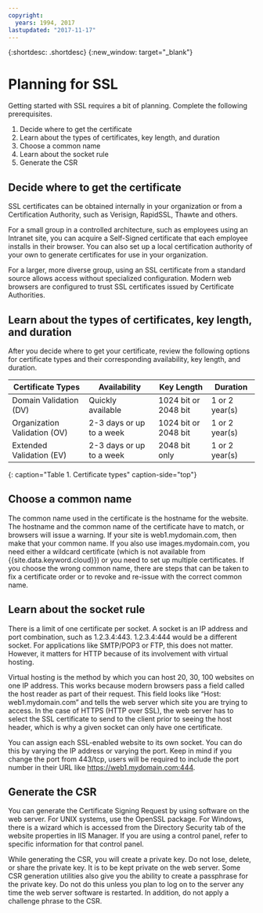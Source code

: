 ```yaml
---
copyright:
  years: 1994, 2017
lastupdated: "2017-11-17"
---
```


{:shortdesc: .shortdesc}
{:new_window: target="_blank"}

# Planning for SSL

Getting started with SSL requires a bit of planning. Complete the following prerequisites.

1. Decide where to get the certificate
2. Learn about the types of certificates, key length, and duration
3. Choose a common name
4. Learn about the socket rule
5. Generate the CSR

## Decide where to get the certificate

SSL certificates can be obtained internally in your organization or from a Certification Authority, such as Verisign, RapidSSL, Thawte and others.  

For a small group in a controlled architecture, such as employees using an Intranet site, you can acquire a Self-Signed certificate that each employee installs in their browser. You can also set up a local certification authority of your own to generate certificates for use in your organization.

For a larger, more diverse group, using an SSL certificate from a standard source allows access without specialized configuration. Modern web browsers are configured to trust SSL certificates issued by Certificate Authorities.

## Learn about the types of certificates, key length, and duration

After you decide where to get your certificate, review the following options for certificate types and their corresponding availability, key length, and duration.

|              Certificate Types          |  Availability                     |  Key Length                |  Duration                  |
| --------------------------------------- | --------------------------------- | -------------------------- | -------------------------- |
|Domain Validation (DV)                   | Quickly available                 | 1024 bit or 2048 bit       | 1 or 2 year(s)             |
|Organization Validation (OV)             | 2-3 days or up to a week          | 1024 bit or 2048 bit       | 1 or 2 year(s)             |
|Extended Validation (EV)                 | 2-3 days or up to a week          | 2048 bit only              | 1 or 2 year(s)             |
{: caption="Table 1. Certificate types" caption-side="top"}   


## Choose a common name

The common name used in the certificate is the hostname for the website. The hostname and the common name of the certificate have to match, or browsers will issue a warning. If your site is web1.mydomain.com, then make that your common name. If you also use images.mydomain.com, you need either a wildcard certificate (which is not available from {{site.data.keyword.cloud}}) or you need to set up multiple certificates. If you choose the wrong common name, there are steps that can be taken to fix a certificate order or to revoke and re-issue with the correct common name.  

## Learn about the socket rule

There is a limit of one certificate per socket. A socket is an IP address and port combination, such as 1.2.3.4:443. 1.2.3.4:444 would be a different socket. For applications like SMTP/POP3 or FTP, this does not matter. However, it matters for HTTP because of its involvement with virtual hosting.

Virtual hosting is the method by which you can host 20, 30, 100 websites on one IP address. This works because modern browsers pass a field called the host reader as part of their request. This field looks like “Host: web1.mydomain.com” and tells the web server which site you are trying to access. In the case of HTTPS (HTTP over SSL), the web server has to select the SSL certificate to send to the client prior to seeing the host header, which is why a given socket can only have one certificate.

You can assign each SSL-enabled website to its own socket. You can do this by varying the IP address or varying the port. Keep in mind if you change the port from 443/tcp, users will be required to include the port number in their URL like https://web1.mydomain.com:444.

## Generate the CSR

You can generate the Certificate Signing Request by using software on the web server. For UNIX systems, use the OpenSSL package. For Windows, there is a wizard which is accessed from the Directory Security tab of the website properties in IIS Manager. If you are using a control panel, refer to specific information for that control panel.

While generating the CSR, you will create a private key. Do not lose, delete, or share the private key. It is to be kept private on the web server. Some CSR generation utilities also give you the ability to create a passphrase for the private key. Do not do this unless you plan to log on to the server any time the web server software is restarted.  In addition, do not apply a challenge phrase to the CSR.

